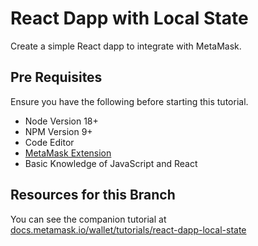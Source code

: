 # React Dapp with Local State

Create a simple React dapp to integrate with MetaMask.

## Pre Requisites

Ensure you have the following before starting this tutorial.

- Node Version 18+
- NPM Version 9+
- Code Editor
- [MetaMask Extension](https://metamask.io/download)
- Basic Knowledge of JavaScript and React

## Resources for this Branch

You can see the companion tutorial at [docs.metamask.io/wallet/tutorials/react-dapp-local-state](https://docs.metamask.io/wallet/tutorials/react-dapp-local-state)